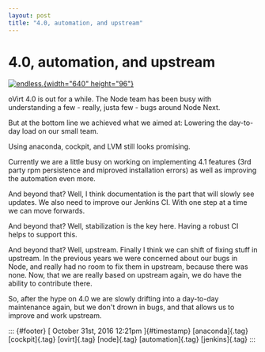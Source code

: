 ```yaml
---
layout: post
title: "4.0, automation, and upstream"
---
```



4.0, automation, and upstream
=============================

[![endless.](https://c6.staticflickr.com/6/5238/5853101005_defb140372_z.jpg){width="640"
height="96"}](https://www.flickr.com/photos/mau888/5853101005/ "endless.")

oVirt 4.0 is out for a while. The Node team has been busy with
understanding a few - really, justa few - bugs around Node Next.

But at the bottom line we achieved what we aimed at: Lowering the
day-to-day load on our small team.

Using anaconda, cockpit, and LVM still looks promising.

Currently we are a little busy on working on implementing 4.1 features
(3rd party rpm persistence and miproved installation errors) as well as
improving the automation even more.

And beyond that? Well, I think documentation is the part that will
slowly see updates. We also need to improve our Jenkins CI. With one
step at a time we can move forwards.

And beyond that? Well, stabilization is the key here. Having a robust CI
helps to support this.

And beyond that? Well, upstream. Finally I think we can shift of fixing
stuff in upstream. In the previous years we were concerned about our
bugs in Node, and really had no room to fix them in upstream, because
there was none. Now, that we are really based on upstream again, we do
have the ability to contribute there.

So, after the hype on 4.0 we are slowly drifting into a day-to-day
maintenance again, but we don't drown in bugs, and that allows us to
improve and work upstream.

::: {#footer}
[ October 31st, 2016 12:21pm ]{#timestamp} [anaconda]{.tag}
[cockpit]{.tag} [ovirt]{.tag} [node]{.tag} [automation]{.tag}
[jenkins]{.tag}
:::
